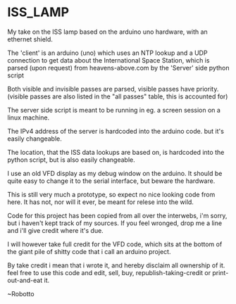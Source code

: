 ISS_LAMP
========

My take on the ISS lamp based on the arduino uno hardware, with an ethernet shield.

The 'client' is an arduino (uno) which uses an NTP lookup and a UDP connection to get data about the International Space Station,
which is parsed (upon request) from heavens-above.com by the 'Server' side python script

Both visible and invisible passes are parsed, visible passes have priority. (visible passes are also listed in the "all passes" table, this is accounted for)

The server side script is meant to be running in eg. a screen session on a linux machine.

The IPv4 address of the server is hardcoded into the arduino code. but it's easily changeable.

The location, that the ISS data lookups are based on, is hardcoded into the python script, but is also easily changeable.

I use an old VFD display as my debug window on the arduino. It should be quite easy to change it to the serial interface, but beware the hardware.

This is still very much a prototype, so expect no nice looking code from here. It has not, nor will it ever, be meant for relese into the wild.

Code for this project has been copied from all over the interwebs, i'm sorry, but i haven't kept track of my sources. If you feel wronged, drop me a line and i'll give credit where it's due.

I will however take full credit for the VFD code, which sits at the bottom of the giant pile of shitty code that i call an arduino project.

By take credit i mean that i wrote it, and hereby disclaim all ownership of it. feel free to use this code and edit, sell, buy, republish-taking-credit or print-out-and-eat it.

~Robotto